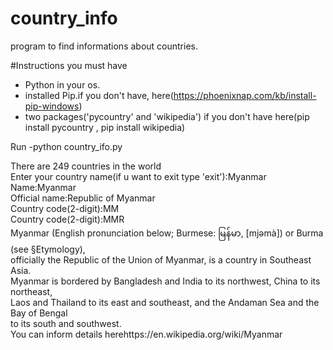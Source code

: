 # country_info
program to find informations about countries.

#Instructions 
you must have
 - Python in your os.
 - installed Pip.if you don't have, here(https://phoenixnap.com/kb/install-pip-windows)
 - two packages('pycountry' and 'wikipedia') if you don't have here(pip install pycountry , pip install wikipedia)


Run
 -python country_ifo.py

<p>
 There are 249 countries in the world<br>
 Enter your country name(if u want to exit type 'exit'):Myanmar<br>
 Name:Myanmar<br>
 Official name:Republic of Myanmar<br>
 Country code(2-digit):MM<br>
 Country code(2-digit):MMR<br>
 Myanmar (English pronunciation below; Burmese: မြန်မာ, [mjəmà]) or Burma (see §Etymology),<br>
 officially the Republic of the Union of Myanmar, is a country in Southeast Asia. <br>
 Myanmar is bordered by Bangladesh and India to its northwest, China to its northeast,<br>
 Laos and Thailand to its east and southeast, and the Andaman Sea and the Bay of Bengal<br>
 to its south and southwest.<br>
 You can inform details herehttps://en.wikipedia.org/wiki/Myanmar
</p>


